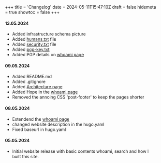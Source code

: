 +++
title = 'Changelog'
date = 2024-05-11T15:47:10Z
draft = false
hidemeta = true
showtoc = false
+++

#### 13.05.2024

* Added infrastructure schema picture
* Added [humans.txt](/humans.txt) file
* Added [security.txt](.well-known/security.txt) file
* Added [pgp-key.txt](/pgp-key.txt)
* Added PGP details on [whoami page](/whoami)

#### 09.05.2024

* Added README.md
* Added .gitignore
* Added [Architecture page](/architecture)
* Added Hope in the [whoami page](/whoami)
* Removed the annoing CSS 'post-footer' to keep the pages shorter

#### 08.05.2024

* Extendend the [whoami page](/whoami)
* changed website description in the hugo.yaml
* Fixed baseurl in hugo.yaml

#### 05.05.2024

* Initial website release with basic contents whoami, search and how I built this site.
